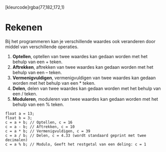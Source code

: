 [kleurcode]rgba(77,182,172,1)

# Rekenen

Bij het programmeren kan je verschillende waardes ook veranderen door middel van verschillende operaties.

1. **Optellen**, optellen van twee waardes kan gedaan worden met het behulp van een + teken.
2. **Aftrekken**, aftrekken van twee waardes kan gedaan worden met het behulp van een – teken.
3. **Vermenigvuldigen**, vermenigvuldigen van twee waardes kan gedaan worden met het behulp van een * teken.
4. **Delen**, delen van twee waardes kan gedaan worden met het behulp van een / teken.
5. **Moduleren**, moduleren van twee waardes kan gedaan worden met het behulp van een % teken.

```Arduino C++
float a = 13;
float b = 3;
c = a + b; // Optellen, c = 16
c = a - b; // Aftrekken, c = 10
c = a * b; // Vermenigvuldigen, c = 39
c = a / b; // Delen, c = 4.33 (wordt standaard geprint met twee decimalen)
c = a % b; // Modulo, Geeft het restgetal van een deling: c = 1
```